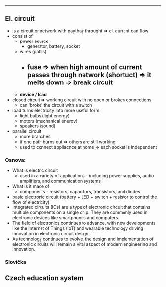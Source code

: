 ----
## El. circuit

- is a circuit or network with paythay throught => el. current can flow
- consist of
	- **power source**
		- generator, battery, socket
	- wires (paths)
		- fuse => when high amount of current passes through network (**shortuct**) => it melts down => break circuit
			- 
	- **device / load**
- closed circuit => working circuit with no open or broken connections
	- can 'broke' the circuit with a switch
- load turns electricity into more useful form
	- light bulbs (light energy)
	- motors (mechanical energy)
	- speakers (sound)
- parallel circuit
	- more branches 
	- if one path burns out => others are still working
	- used to connect appliacnce at home  => each socket is independent

### Osnova:

- What is electric circuit
	- used in a variety of applications - including power supplies, audio amplifiers, and communication systems
- What is it made of 
	- components - resistors, capacitors, transistors, and diodes
- basic electronic circuit (battery + LED + switch + resistor to control the flow of electricity)
- Integrated circuits (ICs) are a type of electronic circuit that contains multiple components on a single chip. They are commonly used in electronic devices like smartphones and computers.
- The field of electronics continues to advance, with new developments like the Internet of Things (IoT) and wearable technology driving innovation in electronic circuit design.
- As technology continues to evolve, the design and implementation of electronic circuits will remain a vital aspect of modern engineering and innovation.

### Slovíčka

## Czech education system
